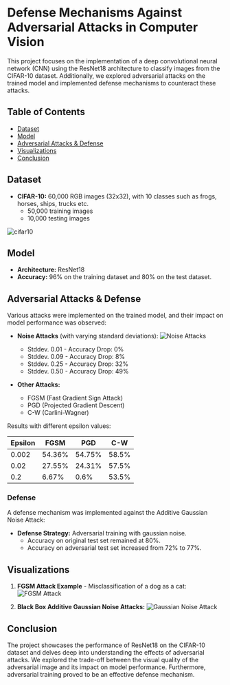 # Defense Mechanisms Against Adversarial Attacks in Computer Vision

This project focuses on the implementation of a deep convolutional neural network (CNN) using the ResNet18 architecture to classify images from the CIFAR-10 dataset. Additionally, we explored adversarial attacks on the trained model and implemented defense mechanisms to counteract these attacks.

## Table of Contents

- [Dataset](#dataset)
- [Model](#model)
- [Adversarial Attacks & Defense](#adversarial-attacks--defense)
- [Visualizations](#visualizations)
- [Conclusion](#conclusion)

## Dataset

- **CIFAR-10:** 60,000 RGB images (32x32), with 10 classes such as frogs, horses, ships, trucks etc.
  - 50,000 training images
  - 10,000 testing images

![cifar10](https://github.com/arushi2509/Defense-Mechanisms-Against-Adversarial-Attacks-in-Computer-Vision-/assets/69112495/55c823c2-4001-4f6e-a520-18a909c06a4b)



## Model

- **Architecture:** ResNet18
- **Accuracy:** 96% on the training dataset and 80% on the test dataset.

## Adversarial Attacks & Defense

Various attacks were implemented on the trained model, and their impact on model performance was observed:

- **Noise Attacks** (with varying standard deviations): ![Noise Attacks](path_to_image/fig2.png)
  - Stddev. 0.01 - Accuracy Drop: 0%
  - Stddev. 0.09 - Accuracy Drop: 8%
  - Stddev. 0.25 - Accuracy Drop: 32%
  - Stddev. 0.50 - Accuracy Drop: 49%

- **Other Attacks:**
  - FGSM (Fast Gradient Sign Attack)
  - PGD (Projected Gradient Descent)
  - C-W (Carlini-Wagner)

Results with different epsilon values:

| Epsilon | FGSM | PGD | C-W  |
| ------- | ---- | --- | ---- |
| 0.002   | 54.36% | 54.75% | 58.5% |
| 0.02    | 27.55% | 24.31% | 57.5% |
| 0.2     | 6.67%  | 0.6%   | 53.5% |

### Defense

A defense mechanism was implemented against the Additive Gaussian Noise Attack:

- **Defense Strategy:** Adversarial training with gaussian noise.
  - Accuracy on original test set remained at 80%.
  - Accuracy on adversarial test set increased from 72% to 77%.

## Visualizations

1. **FGSM Attack Example** - Misclassification of a dog as a cat: 
   ![FGSM Attack](path_to_image/fig3.png)
  
2. **Black Box Additive Gaussian Noise Attacks:**
   ![Gaussian Noise Attack](path_to_image/fig4.png)

## Conclusion

The project showcases the performance of ResNet18 on the CIFAR-10 dataset and delves deep into understanding the effects of adversarial attacks. We explored the trade-off between the visual quality of the adversarial image and its impact on model performance. Furthermore, adversarial training proved to be an effective defense mechanism.


